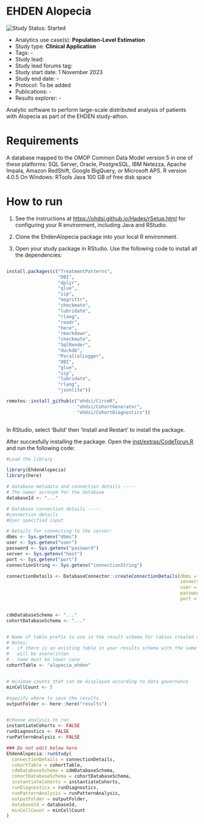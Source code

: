 EHDEN Alopecia
==============

<img src="https://img.shields.io/badge/Study%20Status-Started-blue.svg" alt="Study Status: Started">

- Analytics use case(s): **Population-Level Estimation**
- Study type: **Clinical Application**
- Tags: -
- Study lead:
- Study lead forums tag:
- Study start date: 1 November 2023
- Study end date: -
- Protocol: To be added
- Publications: -
- Results explorer: -

Analytic software to perform large-scale distributed analysis of
patients with Alopecia as part of the EHDEN study-athon.

# Requirements

A database mapped to the OMOP Common Data Model version 5 in one of
these platforms: SQL Server, Oracle, PostgreSQL, IBM Netezza, Apache
Impala, Amazon RedShift, Google BigQuery, or Microsoft APS. R version
4.0.5 On Windows: RTools Java 100 GB of free disk space

# How to run

1.  See the instructions at <https://ohdsi.github.io/Hades/rSetup.html>
    for configuring your R environment, including Java and RStudio.

2.  Clone the EhdenAlopecia package into your local R environment.

3.  Open your study package in RStudio. Use the following code to
    install all the dependencies:

``` r

install.packages(c("TreatmentPatterns", 
                   "DBI",
                   "dplyr",
                   "glue",
                   "zip",
                   "magrittr",
                   "checkmate",
                   "lubridate",
                   "rlang",
                   "readr",
                   "here",
                   "rmarkdown",
                   "checkmate",
                   "SqlRender",
                   "duckdb",
                   "ParallelLogger",
                   "DBI",
                   "glue",
                   "zip",
                   "lubridate",
                   "rlang",
                   "jsonlite"))

remotes::install_github(c("ohdsi/CirceR",
                          "ohdsi/CohortGenerator",
                          "ohdsi/CohortDiagnostics"))
                          
```

In RStudio, select ‘Build’ then ‘Install and Restart’ to install the
package.

After succesfully installing the package. Open the
[inst/extras/CodeTorun.R](https://raw.githubusercontent.com/ohdsi-studies/EhdenAlopecia/main/inst/extras/CodeToRun.R)
and run the following code:

``` r
#Load the library

library(EhdenAlopecia)
library(here)

# database metadata and connection details -----
# The name/ acronym for the database
databaseId <- "..."

# Database connection details -----
#connection details
#User specified input

# Details for connecting to the server:
dbms <- Sys.getenv("dbms")
user <- Sys.getenv("user")
password <- Sys.getenv("password")
server <- Sys.getenv("host")
port <- Sys.getenv("port")
connectionString <- Sys.getenv("connectionString")

connectionDetails <- DatabaseConnector::createConnectionDetails(dbms = dbms,
                                                                connectionString = connectionString,
                                                                user = user,
                                                                password = password,
                                                                port = port)


cdmDatabaseSchema <- "..."
cohortDatabaseSchema <- "..."


# Name of table prefix to use in the result schema for tables created during the study.
# Notes:
# - if there is an existing table in your results schema with the same names it
#   will be overwritten
# - name must be lower case
cohortTable <- "alopecia_ehden"


# minimum counts that can be displayed according to data governance
minCellCount <- 5

#specify where to save the results
outputFolder <- here::here("results")


#choose analysis to run
instantiateCohorts <- FALSE
runDiagnostics <- FALSE
runPatternAnalysis <- FALSE

### Do not edit below here
EhdenAlopecia::runStudy(
  connectionDetails = connectionDetails, 
  cohortTable = cohortTable, 
  cdmDatabaseSchema = cdmDatabaseSchema, 
  cohortDatabaseSchema = cohortDatabaseSchema,
  instantiateCohorts = instantiateCohorts,
  runDiagnostics = runDiagnostics,
  runPatternAnalysis = runPatternAnalysis,
  outputFolder = outputFolder,
  databaseId = databaseId,
  minCellCount = minCellCount
)
```
